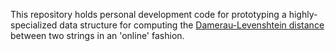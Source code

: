 This repository holds personal development code for prototyping a highly-specialized data structure for computing the 
[Damerau-Levenshtein distance](https://en.wikipedia.org/wiki/Damerau%E2%80%93Levenshtein_distance) between two strings in an 'online' fashion.
